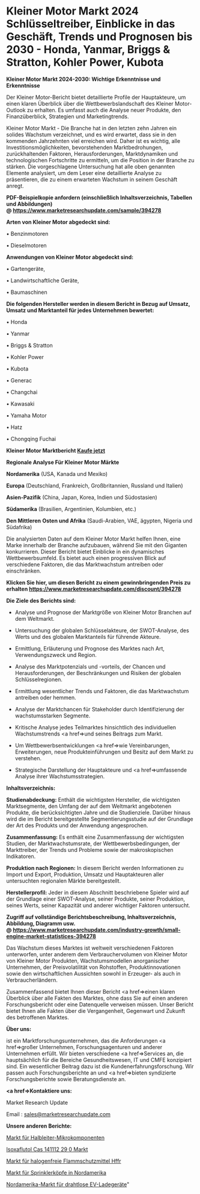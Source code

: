# Kleiner Motor Markt 2024 Schlüsseltreiber, Einblicke in das Geschäft, Trends und Prognosen bis 2030 - Honda, Yanmar, Briggs & Stratton, Kohler Power, Kubota

<strong>Kleiner Motor Markt 2024-2030: Wichtige Erkenntnisse und Erkenntnisse</strong>

Der Kleiner Motor-Bericht bietet detaillierte Profile der Hauptakteure, um einen klaren Überblick über die Wettbewerbslandschaft des Kleiner Motor-Outlook zu erhalten. Es umfasst auch die Analyse neuer Produkte, den Finanzüberblick, Strategien und Marketingtrends.

Kleiner Motor Markt - Die Branche hat in den letzten zehn Jahren ein solides Wachstum verzeichnet, und es wird erwartet, dass sie in den kommenden Jahrzehnten viel erreichen wird. Daher ist es wichtig, alle Investitionsmöglichkeiten, bevorstehenden Marktbedrohungen, zurückhaltenden Faktoren, Herausforderungen, Marktdynamiken und technologischen Fortschritte zu ermitteln, um die Position in der Branche zu stärken. Die vorgeschlagene Untersuchung hat alle oben genannten Elemente analysiert, um dem Leser eine detaillierte Analyse zu präsentieren, die zu einem erwarteten Wachstum in seinem Geschäft anregt.

<strong><b>PDF-Beispielkopie anfordern (einschließlich Inhaltsverzeichnis, Tabellen und Abbildungen) @ </b></strong><strong><a href=https://www.marketresearchupdate.com/sample/394278><strong>https://www.marketresearchupdate.com/sample/394278</u></a></strong></strong>

<strong>Arten von Kleiner Motor abgedeckt sind:</strong>

• Benzinmotoren

• Dieselmotoren

<strong>Anwendungen von Kleiner Motor abgedeckt sind:</strong>

• Gartengeräte,

• Landwirtschaftliche Geräte,

• Baumaschinen

<strong>Die folgenden Hersteller werden in diesem Bericht in Bezug auf Umsatz, Umsatz und Marktanteil für jedes Unternehmen bewertet:</strong>

• Honda

• Yanmar

• Briggs & Stratton

• Kohler Power

• Kubota

• Generac

• Changchai

• Kawasaki

• Yamaha Motor

• Hatz

• Chongqing Fuchai

<strong>Kleiner Motor Marktbericht <a href=https://www.marketresearchupdate.com/buynow/394278>Kaufe jetzt</a></strong>

<strong>Regionale Analyse Für Kleiner Motor Märkte</strong>

<strong>Nordamerika</strong> (USA, Kanada und Mexiko)

<strong>Europa</strong> (Deutschland, Frankreich, Großbritannien, Russland und Italien)

<strong>Asien-Pazifik</strong> (China, Japan, Korea, Indien und Südostasien)

<strong>Südamerika</strong> (Brasilien, Argentinien, Kolumbien, etc.)

<strong>Den Mittleren</strong> <strong>Osten und Afrika</strong> (Saudi-Arabien, VAE, ägypten, Nigeria und Südafrika)

Die analysierten Daten auf dem Kleiner Motor Markt helfen Ihnen, eine Marke innerhalb der Branche aufzubauen, während Sie mit den Giganten konkurrieren. Dieser Bericht bietet Einblicke in ein dynamisches Wettbewerbsumfeld. Es bietet auch einen progressiven Blick auf verschiedene Faktoren, die das Marktwachstum antreiben oder einschränken.

<strong>Klicken Sie hier, um diesen Bericht zu einem gewinnbringenden Preis zu erhalten
</strong><strong><a href=https://www.marketresearchupdate.com/discount/394278>https://www.marketresearchupdate.com/discount/394278</b></u></strong></a>

<strong>Die Ziele des Berichts sind:</strong>

- Analyse und Prognose der Marktgröße von Kleiner Motor Branchen auf dem Weltmarkt.

- Untersuchung der globalen Schlüsselakteure, der SWOT-Analyse, des Werts und des globalen Marktanteils für führende Akteure.

- Ermittlung, Erläuterung und Prognose des Marktes nach Art, Verwendungszweck und Region.

- Analyse des Marktpotenzials und -vorteils, der Chancen und Herausforderungen, der Beschränkungen und Risiken der globalen Schlüsselregionen.

- Ermittlung wesentlicher Trends und Faktoren, die das Marktwachstum antreiben oder hemmen.

- Analyse der Marktchancen für Stakeholder durch Identifizierung der wachstumsstarken Segmente.

- Kritische Analyse jedes Teilmarktes hinsichtlich des individuellen Wachstumstrends <a href=>und</a> seines Beitrags zum Markt.

- Um Wettbewerbsentwicklungen <a href=>wie</a> Vereinbarungen, Erweiterungen, neue Produkteinführungen und Besitz auf dem Markt zu verstehen.

- Strategische Darstellung der Hauptakteure und <a href=>umfas</a>sende Analyse ihrer Wachstumsstrategien.

<strong>Inhaltsverzeichnis:</strong>

<strong>Studienabdeckung:</strong> Enthält die wichtigsten Hersteller, die wichtigsten Marktsegmente, den Umfang der auf dem Weltmarkt angebotenen Produkte, die berücksichtigten Jahre und die Studienziele. Darüber hinaus wird die im Bericht bereitgestellte Segmentierungsstudie auf der Grundlage der Art des Produkts und der Anwendung angesprochen.

<strong>Zusammenfassung:</strong> Es enthält eine Zusammenfassung der wichtigsten Studien, der Marktwachstumsrate, der Wettbewerbsbedingungen, der Markttreiber, der Trends und Probleme sowie der makroskopischen Indikatoren.

<strong>Produktion nach Regionen:</strong> In diesem Bericht werden Informationen zu Import und Export, Produktion, Umsatz und Hauptakteuren aller untersuchten regionalen Märkte bereitgestellt.

<strong>Herstellerprofil:</strong> Jeder in diesem Abschnitt beschriebene Spieler wird auf der Grundlage einer SWOT-Analyse, seiner Produkte, seiner Produktion, seines Werts, seiner Kapazität und anderer wichtiger Faktoren untersucht.

<strong><b>Zugriff auf vollständige Berichtsbeschreibung, Inhaltsverzeichnis, Abbildung, Diagramm usw. @ </b></strong><strong><a href=https://www.marketresearchupdate.com/industry-growth/small-engine-market-statistices-394278>https://www.marketresearchupdate.com/industry-growth/small-engine-market-statistices-394278</a></strong>

Das Wachstum dieses Marktes ist weltweit verschiedenen Faktoren unterworfen, unter anderem dem Verbrauchervolumen von Kleiner Motor von Kleiner Motor Produkten, Wachstumsmodellen anorganischer Unternehmen, der Preisvolatilität von Rohstoffen, Produktinnovationen sowie den wirtschaftlichen Aussichten sowohl in Erzeuger- als auch in Verbraucherländern.

Zusammenfassend bietet Ihnen dieser Bericht <a href=>einen</a> klaren Überblick über alle Fakten des Marktes, ohne dass Sie auf einen anderen Forschungsbericht oder eine Datenquelle verweisen müssen. Unser Bericht bietet Ihnen alle Fakten über die Vergangenheit, Gegenwart und Zukunft des betroffenen Marktes.

<strong>Über uns:</strong>

 ist ein Marktforschungsunternehmen, das die Anforderungen <a href=>großer</a> Unternehmen, Forschungsagenturen und anderer Unternehmen erfüllt. Wir bieten verschiedene <a href=>Services</a> an, die hauptsächlich für die Bereiche Gesundheitswesen, IT und CMFE konzipiert sind. Ein wesentlicher Beitrag dazu ist die Kundenerfahrungsforschung. Wir passen auch Forschungsberichte an und <a href=>bieten</a> syndizierte Forschungsberichte sowie Beratungsdienste an.

<strong><a href=>Kontaktiere uns:</a></strong>

Market Research Update

Email : sales@marketresearchupdate.com

<strong>Unsere anderen Berichte:</strong>

<a href=https://www.linkedin.com/pulse/semiconductor-micro-components-market>Markt für Halbleiter-Mikrokomponenten</a>

<a href=https://www.linkedin.com/pulse/isoxaflutole-cas-141112-29-0-market-size-historical>Isoxaflutol Cas 141112 29 0 Markt</a>

<a href=https://www.linkedin.com/pulse/hffr-halogen-free-flame-retardant-market-outlooks>Markt für halogenfreie Flammschutzmittel Hffr</a>

<a href=https://www.linkedin.com/pulse/north-america-fire-sprinkler-heads-market-2023>Markt für Sprinklerköpfe in Nordamerika</a>

<a href=https://www.linkedin.com/pulse/north-america-wireless-ev-charging-wevc-market>Nordamerika-Markt für drahtlose EV-Ladegeräte</a>"
